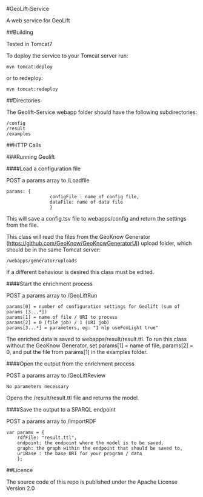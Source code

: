 #GeoLift-Service

A web service for GeoLift

##Building

Tested in Tomcat7

To deploy the service to your Tomcat server run:

	mvn tomcat:deploy
	
or to redeploy:

	mvn tomcat:redeploy
	
##Directories
	
The Geolift-Service webapp folder should have the following subdirectories:

	/config
	/result
	/examples

##HTTP Calls

###Running Geolift

####Load a configuration file

POST a params array to /Loadfile

	params: {
					configFile : name of config file,
					dataFile: name of data file
				 	}
				 	
This will save a config.tsv file to webapps/config and return the settings from the file.

This class will read the files from the GeoKnow Generator (https://github.com/GeoKnow/GeoKnowGeneratorUI) upload 
folder, which should be in the same Tomcat server:

	/webapps/generator/uploads
	
If a different behaviour is desired this class must be edited.
				 	
####Start the enrichment process

POST a params array to /GeoLiftRun

	params[0] = number of configuration settings for Geolift (sum of params [3...*])
	params[1] = name of file / URI to process
	params[2] = 0 (file job) / 1 (URI job)
	params[3...*] = parameters, eg: "1 nlp useFoxLight true"
	
The enriched data is saved to webapps/result/result.ttl. To run this class without the GeoKnow Generator,
set params[1] = name of file, params[2] = 0, and put the file from params[1] in the examples folder.
	
####Open the output from the enrichment process

POST a params array to /GeoLiftReview

	No parameters necessary
	
Opens the /result/result.ttl file and returns the model.
	
####Save the output to a SPARQL endpoint
	
POST a params array to /ImportRDF

	var params = {
	    rdfFile: "result.ttl", 
	    endpoint: the endpoint where the model is to be saved, 
	    graph: the graph within the endpoint that should be saved to, 
	    uriBase : the base URI for your program / data 
	 	};
	

##Licence

The source code of this repo is published under the Apache License Version 2.0
